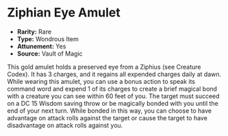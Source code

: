 # Ziphian Eye Amulet

- **Rarity:** Rare
- **Type:** Wondrous Item
- **Attunement:** Yes
- **Source:** Vault of Magic

This gold amulet holds a preserved eye from a Ziphius (see Creature Codex). It has 3 charges, and it regains all expended charges daily at dawn. While wearing this amulet, you can use a bonus action to speak its command word and expend 1 of its charges to create a brief magical bond with a creature you can see within 60 feet of you. The target must succeed on a DC 15 Wisdom saving throw or be magically bonded with you until the end of your next turn. While bonded in this way, you can choose to have advantage on attack rolls against the target or cause the target to have disadvantage on attack rolls against you.
